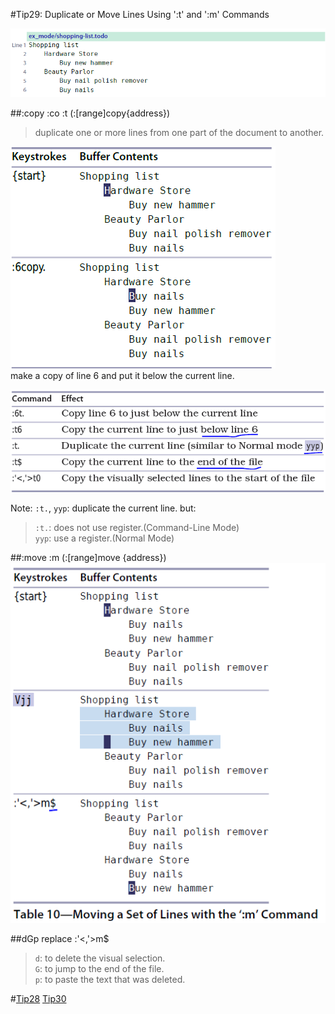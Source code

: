 #Tip29: Duplicate or Move Lines Using ':t' and ':m' Commands  
  
![tip29_1](images/tip29_1.png)  
  
##:copy :co :t  (:[range]copy{address})  
>duplicate one or more lines from one part of the document to another.  
  
![tip29_2](images/tip29_2.png)  
make a copy of line 6 and put it below the current line.  
  
![tip29_3](images/tip29_3.png)  
  
Note: `:t.`, `yyp`: duplicate the current line. but:  
>`:t.`: does not use register.(Command-Line Mode)  
>`yyp`: use a register.(Normal Mode)  
  
      
##:move :m (:[range]move {address})  
![tip29_4](images/tip29_4.png)  
  
##dGp replace :'&lt;,'&gt;m$  
>`d`: to delete the visual selection.  
>`G`: to jump to the end of the file.  
>`p`: to paste the text that was deleted.  
  
#[Tip28](tip28.md) [Tip30](tip30.md)

